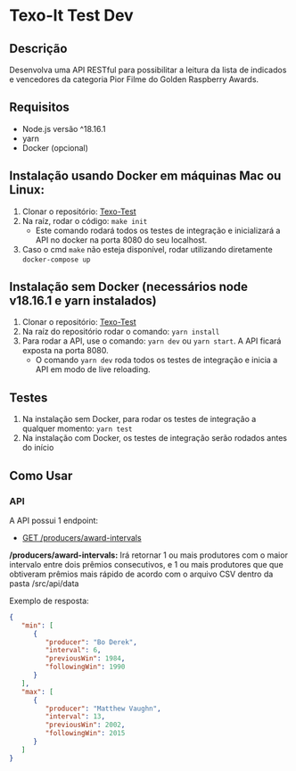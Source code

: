 # Texo-It Test Dev

## Descrição

Desenvolva uma API RESTful para possibilitar a leitura da lista de indicados e vencedores
da categoria Pior Filme do Golden Raspberry Awards.

## Requisitos

-  Node.js versão ^18.16.1
-  yarn
-  Docker (opcional)

## Instalação usando Docker em máquinas Mac ou Linux:

1. Clonar o repositório: [Texo-Test](https://github.com/awmpietro/texo-test)
2. Na raíz, rodar o código: `make init`
   -  Este comando rodará todos os testes de integração e inicializará a API no docker na porta 8080 do seu localhost.
3. Caso o cmd `make` não esteja disponível, rodar utilizando diretamente `docker-compose up`

## Instalação sem Docker (necessários node v18.16.1 e yarn instalados)

1. Clonar o repositório: [Texo-Test](https://github.com/awmpietro/texo-test)
2. Na raíz do repositório rodar o comando: `yarn install`
3. Para rodar a API, use o comando: `yarn dev` ou `yarn start`. A API ficará exposta na porta 8080.
   -  O comando `yarn dev` roda todos os testes de integração e inicia a API em modo de live reloading.

## Testes

1. Na instalação sem Docker, para rodar os testes de integração a qualquer momento: `yarn test`
2. Na instalação com Docker, os testes de integração serão rodados antes do início

## Como Usar

### API

A API possui 1 endpoint:

-  [GET /producers/award-intervals](http://localhost:8080/producers/award-intervals)

**/producers/award-intervals:** Irá retornar 1 ou mais produtores com o maior intervalo entre dois prêmios consecutivos, e 1 ou mais produtores que que obtiveram prêmios mais rápido de acordo com o arquivo CSV dentro da pasta /src/api/data

Exemplo de resposta:

```json
{
   "min": [
      {
         "producer": "Bo Derek",
         "interval": 6,
         "previousWin": 1984,
         "followingWin": 1990
      }
   ],
   "max": [
      {
         "producer": "Matthew Vaughn",
         "interval": 13,
         "previousWin": 2002,
         "followingWin": 2015
      }
   ]
}
```
